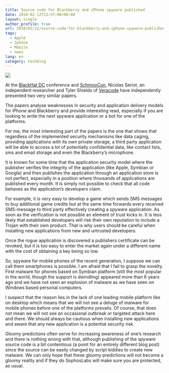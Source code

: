 ```yaml
---
title: Source code for Blackberry and iPhone spyware published
date: 2010-02-12T23:57:00+00:00
layout: single
author_profile: true
url: 2010/02/12/source-code-for-blackberry-and-iphone-spyware-published/
tags:
  - Apple
  - iphone
  - Mobile
  - news
lang: en
category: techblog
---
```

<div>
  <a href="http://4.bp.blogspot.com/_vaUVXcmC3OI/S3Xj4L1AzQI/AAAAAAAAA7g/5GeLHQ5cM-M/s1600-h/bb9700.jpg" imageanchor="1"><img border="0" src="http://4.bp.blogspot.com/_vaUVXcmC3OI/S3Xj4L1AzQI/AAAAAAAAA7g/5GeLHQ5cM-M/s320/bb9700.jpg" /></a>
</div>

At the <a href="http://www.blackhat.com/html/bh-dc-10/bh-dc-10-home.html" target="_blank">BlackHat DC</a> conference and <a href="http://www.shmoocon.org/" target="_blank">SchmooCon</a>, Nicolas Seriot, an independent researcher and Tyler Shields of <a href="http://www.veracode.com/blog/" target="_blank">Veracode</a> have independently presented two very similar papers.

The papers analyse weaknesses in security and application delivery models for iPhone and Blackberry and provide interesting read, especially if you are looking to write the next spyware application or a bot for one of the platforms.

For me, the most interesting part of the papers is the one that shows that regardless of the implemented security mechanisms like data caging, providing applications with its own private storage, a third party application will be able to access a lot of potentially confidential data, like contact lists, sms and email storage and even the Blackberry’s microphone.

It is known for some time that the application security model where the publisher verifies the integrity of the application (like Apple, Symbian or Google) and then publishes the application through an application store is not perfect, especially in a position where thousands of applications are published every month. It is simply not possible to check that all code behaves as the application’s developers claim.

For example, it is very easy to develop a game which sends SMS messages to buy additional game credits but at the same time forwards every received SMS-message to third party effectively creating a spyware application. As soon as the verification is not possible an element of trust kicks in. It is less likely that established developers will risk their own reputation to include a Trojan with their own product. That is why users should be careful when installing new applications from new and untrusted developers.

Once the rogue application is discovered a publishers certificate can be revoked, but it is too easy to enter the market again under a different name with the cost of obtaining a key being so low.

So, spyware for mobile phones of the recent generation, I suppose we can call them smartphones is possible. I am afraid that I fail to grasp the novelty. First malware for phones based on Symbian platform (still the most popular in the world, though the support is dwindling) appeared more than 6 years ago and we have not seen an explosion of malware as we have seen on Windows based personal computers.

I suspect that the reason lies in the lack of one leading mobile platform like on desktop which means that we will not see a deluge of malware for mobile phones before one of the platforms prevails. Of course, that does not mean we will not see an occasional outbreak or targeted attack here and there. We should always be cautious when installing new applications and aware that any new application is a potential security risk.

Gloomy predictions often serve for increasing awareness of one’s research and there is nothing wrong with that, although publishing of the spyware source code is a bit contentious (a point for an entirely different blog post) since the source can be easily changed by script kiddies to create new malware. We can only hope that these gloomy predictions will not become a gloomy reality and if they do SophosLabs will make sure you are protected, as usual.